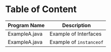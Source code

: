 # Table of Content

| Program Name  | Description             |
| ------------- | ----------------------- |
| ExampleA.java | Example of Interfaces   |
| ExampleA.java | Example of `instanceof` |
